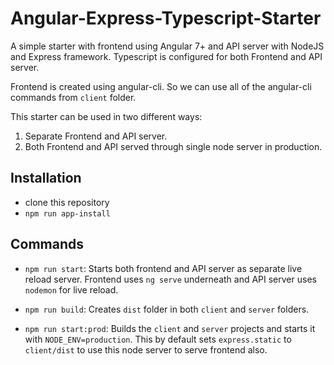 # Angular-Express-Typescript-Starter

A simple starter with frontend using Angular 7+ and API server with NodeJS and Express framework. Typescript is configured for both Frontend and API server.

Frontend is created using angular-cli. So we can use all of the angular-cli commands from `client` folder.

This starter can be used in two different ways:
1. Separate Frontend and API server.
2. Both Frontend and API served through single node server in production.

## Installation
- clone this repository
- `npm run app-install`

## Commands
- `npm run start`: Starts both frontend and API server as separate live reload server. Frontend uses `ng serve` underneath and API server uses `nodemon` for live reload.

- `npm run build`: Creates `dist` folder in both `client` and `server` folders.

- `npm run start:prod`: Builds the `client` and `server` projects and starts it with `NODE_ENV=production`. This by default sets `express.static` to `client/dist` to use this node server to serve frontend also.



